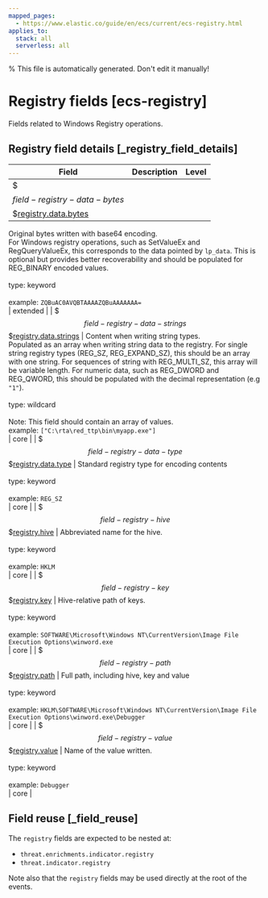 ```yaml
---
mapped_pages:
  - https://www.elastic.co/guide/en/ecs/current/ecs-registry.html
applies_to:
  stack: all
  serverless: all
---
```

% This file is automatically generated. Don't edit it manually!

# Registry fields [ecs-registry]

Fields related to Windows Registry operations.

## Registry field details [_registry_field_details]

| Field | Description | Level |
| --- | --- | --- |
| $$$field-registry-data-bytes$$$[registry.data.bytes](#field-registry-data-bytes) |
Original bytes written with base64 encoding.<br>For Windows registry operations, such as SetValueEx and RegQueryValueEx, this corresponds to the data pointed by `lp_data`. This is optional but provides better recoverability and should be populated for REG_BINARY encoded values.<br><br>type: keyword<br><br>
example: `ZQBuAC0AVQBTAAAAZQBuAAAAAAA=`<br> | extended |
| $$$field-registry-data-strings$$$[registry.data.strings](#field-registry-data-strings) |
Content when writing string types.<br>Populated as an array when writing string data to the registry. For single string registry types (REG_SZ, REG_EXPAND_SZ), this should be an array with one string. For sequences of string with REG_MULTI_SZ, this array will be variable length. For numeric data, such as REG_DWORD and REG_QWORD, this should be populated with the decimal representation (e.g `"1"`).<br><br>type: wildcard<br><br>
Note: This field should contain an array of values.<br>
example: `["C:\rta\red_ttp\bin\myapp.exe"]`<br> | core |
| $$$field-registry-data-type$$$[registry.data.type](#field-registry-data-type) |
Standard registry type for encoding contents<br><br>type: keyword<br><br>
example: `REG_SZ`<br> | core |
| $$$field-registry-hive$$$[registry.hive](#field-registry-hive) |
Abbreviated name for the hive.<br><br>type: keyword<br><br>
example: `HKLM`<br> | core |
| $$$field-registry-key$$$[registry.key](#field-registry-key) |
Hive-relative path of keys.<br><br>type: keyword<br><br>
example: `SOFTWARE\Microsoft\Windows NT\CurrentVersion\Image File Execution Options\winword.exe`<br> | core |
| $$$field-registry-path$$$[registry.path](#field-registry-path) |
Full path, including hive, key and value<br><br>type: keyword<br><br>
example: `HKLM\SOFTWARE\Microsoft\Windows NT\CurrentVersion\Image File Execution Options\winword.exe\Debugger`<br> | core |
| $$$field-registry-value$$$[registry.value](#field-registry-value) |
Name of the value written.<br><br>type: keyword<br><br>
example: `Debugger`<br> | core |

## Field reuse [_field_reuse]

The `registry` fields are expected to be nested at:

* `threat.enrichments.indicator.registry`
* `threat.indicator.registry`

Note also that the `registry` fields may be used directly at the root of the events.


